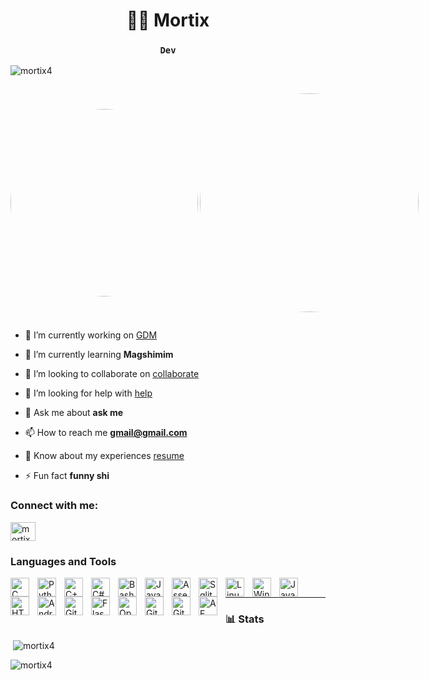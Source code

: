 <h1 align="center">🏄‍♂️ Mortix</h1>
<h3 align="center"><strong><code>Dev</code></strong></h3>

<p align="left"> <img src="https://komarev.com/ghpvc/?username=mortix4&label=Profile%20views&color=0e75b6&style=flat" alt="mortix4" /> </p>

<div style="display: flex; align-items: center; justify-content: space-between;">
<p align="left"><a href="https://github.com/ryo-ma/github-profile-trophy" class="trophy-container"><img src="https://github-profile-trophy.vercel.app/?username=mortix4&column=4&margin-w=20&margin-h=20&theme=tokyonight" alt="mortix4" style="height: 300px; object-fit: contain; border-radius: 90%;"></a></p>
<p><img src="https://github.com/Mortix4/Mortix/assets/153028449/8e4e40ca-f975-482c-8dff-20bfe5f565b7" alt="giphy" align="right" style="height: 350px; object-fit: contain; border-radius: 50%;"></p>
</div>




- 🔭 I’m currently working on [GDM](www.github.com)

- 🌱 I’m currently learning **Magshimim**

- 👯 I’m looking to collaborate on [collaborate](www.github.com)

- 🤝 I’m looking for help with [help](www.github.com)

- 💬 Ask me about **ask me**

- 📫 How to reach me **gmail@gmail.com**

- 📄 Know about my experiences [resume](resume.com)

- ⚡ Fun fact **funny shi**

<h3 align="left">Connect with me:</h3>
<p align="left">
<a href="https://www.youtube.com/c/mortix - https://www.youtube.com/@mortix2159" target="blank"><img align="center" src="https://raw.githubusercontent.com/rahuldkjain/github-profile-readme-generator/master/src/images/icons/Social/youtube.svg" alt="mortix - https://www.youtube.com/@mortix2159" height="30" width="40" /></a>
</p>

### Languages and Tools
<p>
<img align="left" alt="C" width="30px" style="padding-right:10px;" src="https://cdn.jsdelivr.net/gh/devicons/devicon/icons/c/c-original.svg"/>
<img align="left" alt="Python" width="30px" style="padding-right:10px;" src="https://cdn.jsdelivr.net/gh/devicons/devicon/icons/python/python-plain.svg" />
<img align="left" alt="C++" width="30px" style="padding-right:10px;" src="https://cdn.jsdelivr.net/gh/devicons/devicon@latest/icons/cplusplus/cplusplus-original.svg" />
<img align="left" alt="C#" width="30px" style="padding-right:10px;" src="https://cdn.jsdelivr.net/gh/devicons/devicon/icons/csharp/csharp-original.svg" />
<img align="left" alt="Bash" width="30px" style="padding-right:10px;" src="https://cdn.jsdelivr.net/gh/devicons/devicon/icons/bash/bash-original.svg" />
<img align="left" alt="Java" width="30px" style="padding-right:10px;" src="https://cdn.jsdelivr.net/gh/devicons/devicon/icons/java/java-original.svg"/>
<img align="left" alt="Assembly" width="30px" style="padding-right:10px;" src="https://cdn.jsdelivr.net/gh/devicons/devicon@latest/icons/wasm/wasm-original.svg"/>
<img align="left" alt="Sqlite" width="30px" style="padding-right:10px;" src="https://cdn.jsdelivr.net/gh/devicons/devicon@latest/icons/sqlite/sqlite-original.svg" />
<img align="left" alt="Linux" width="30px" style="padding-right:10px;" src="https://cdn.jsdelivr.net/gh/devicons/devicon/icons/linux/linux-original.svg" />
<img align="left" alt="Windows" width="30px" style="padding-right:10px;" src="https://cdn.jsdelivr.net/gh/devicons/devicon@latest/icons/windows11/windows11-original.svg" />
<img align="left" alt="JavaScript" width="30px" style="padding-right:10px;" src="https://cdn.jsdelivr.net/gh/devicons/devicon/icons/javascript/javascript-plain.svg" />
<img align="left" alt="HTML" width="30px" style="padding-right:10px;" src="https://cdn.jsdelivr.net/gh/devicons/devicon/icons/html5/html5-plain.svg" />
<img align="left" alt="AndroidStudio" width="30px" style="padding-right:10px;" src="https://cdn.jsdelivr.net/gh/devicons/devicon@latest/icons/android/android-original.svg" />
<img align="left" alt="Git" width="30px" style="padding-right:10px;" src="https://cdn.jsdelivr.net/gh/devicons/devicon/icons/git/git-original.svg" />
<img align="left" alt="Flask" width="30px" style="padding-right:10px;" src="https://cdn.jsdelivr.net/gh/devicons/devicon/icons/flask/flask-original.svg" />
<img align="left" alt="OpenCV" width="30px" style="padding-right:10px;" src="https://cdn.jsdelivr.net/gh/devicons/devicon/icons/opencv/opencv-original.svg" />
<img align="left" alt="GitLab" width="30px" style="padding-right:10px;" src="https://cdn.jsdelivr.net/gh/devicons/devicon@latest/icons/gitlab/gitlab-original.svg" />
<img align="left" alt="GitHub" width="30px" style="padding-right:10px;" src="https://cdn.jsdelivr.net/gh/devicons/devicon@latest/icons/github/github-original.svg" />
<img align="left" alt="AE" width="30px" style="padding-right:10px;" src="https://cdn.jsdelivr.net/gh/devicons/devicon@latest/icons/aftereffects/aftereffects-original.svg" /> </p>
<br/>

---

### 📊 Stats

<p>&nbsp;<img align="center" src="https://github-readme-stats.vercel.app/api?username=mortix4&show_icons=true&locale=en&theme=gruvbox" alt="mortix4" /></p>

<p><img align="center" src="https://github-readme-streak-stats.herokuapp.com/?user=mortix4&theme=gruvbox" alt="mortix4" /></p>


